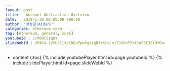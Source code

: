 ```yaml
---
layout: post
title:   Account Abstraction Overview
date:   2019-1-30 00:00:00 +09:00
author: "박정원(Aiden)"
categories: ethereum core
tag: [ethereum, general, core]
youtubeId : JcV6OClzqaY
slideWebId : 2PACX-1vSUc1lXgCDQuTpwfg1igNfrKrvJoiTJXSvP7xfiWF6FJSYOYOw4b871PSKysoLaBC599pxrfGQLborM
---
```

* content
{:toc}
{% include youtubePlayer.html id=page.youtubeId %}
{% include slidePlayer.html id=page.slideWebId %}
